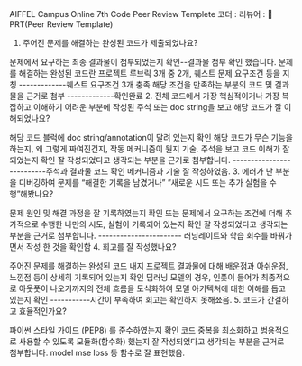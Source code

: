 AIFFEL Campus Online 7th Code Peer Review Templete
코더 : 
리뷰어 : 
🔑 PRT(Peer Review Template)

 1. 주어진 문제를 해결하는 완성된 코드가 제출되었나요?

문제에서 요구하는 최종 결과물이 첨부되었는지 확인--결과물 첨부 확인 했습니다.
문제를 해결하는 완성된 코드란 프로젝트 루브릭 3개 중 2개, 퀘스트 문제 요구조건 등을 지칭 -------------퀘스트 요구조건 3개 충족
해당 조건을 만족하는 부분의 코드 및 결과물을 근거로 첨부 -------------확인완료
 2. 전체 코드에서 가장 핵심적이거나 가장 복잡하고 이해하기 어려운 부분에 작성된 주석 또는 doc string을 보고 해당 코드가 잘 이해되었나요?

해당 코드 블럭에 doc string/annotation이 달려 있는지 확인
해당 코드가 무슨 기능을 하는지, 왜 그렇게 짜여진건지, 작동 메커니즘이 뭔지 기술.
주석을 보고 코드 이해가 잘 되었는지 확인
잘 작성되었다고 생각되는 부분을 근거로 첨부합니다. --------------------------주석과 결과물 코드 확인 메커니즘과 기술 잘 작성하였음.
 3. 에러가 난 부분을 디버깅하여 문제를 “해결한 기록을 남겼거나” ”새로운 시도 또는 추가 실험을 수행”해봤나요?

문제 원인 및 해결 과정을 잘 기록하였는지 확인 또는
문제에서 요구하는 조건에 더해 추가적으로 수행한 나만의 시도, 실험이 기록되어 있는지 확인
잘 작성되었다고 생각되는 부분을 근거로 첨부합니다. ----------------------- 러닝레이트와 학습 회수를 바꿔가면서 작성 한 것을 확인함
 4. 회고를 잘 작성했나요?

주어진 문제를 해결하는 완성된 코드 내지 프로젝트 결과물에 대해 배운점과 아쉬운점, 느낀점 등이 상세히 기록되어 있는지 확인
딥러닝 모델의 경우, 인풋이 들어가 최종적으로 아웃풋이 나오기까지의 전체 흐름을 도식화하여 모델 아키텍쳐에 대한 이해를 돕고 있는지 확인 -----------시간이 부족하여 회고는 확인하지 못해쑈음.
 5. 코드가 간결하고 효율적인가요?

파이썬 스타일 가이드 (PEP8) 를 준수하였는지 확인
코드 중복을 최소화하고 범용적으로 사용할 수 있도록 모듈화(함수화) 했는지
잘 작성되었다고 생각되는 부분을 근거로 첨부합니다. model mse loss 등 함수로 잘 표현했음.
